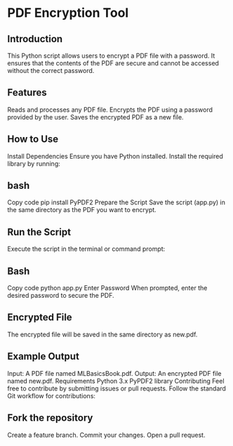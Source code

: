# PDF Encryption Tool
## Introduction
This Python script allows users to encrypt a PDF file with a password. It ensures that the contents of the PDF are secure and cannot be accessed without the correct password.

## Features
Reads and processes any PDF file.
Encrypts the PDF using a password provided by the user.
Saves the encrypted PDF as a new file.

## How to Use
Install Dependencies
Ensure you have Python installed. Install the required library by running:

## bash
Copy code
pip install PyPDF2
Prepare the Script
Save the script (app.py) in the same directory as the PDF you want to encrypt.

## Run the Script
Execute the script in the terminal or command prompt:

## Bash
Copy code
python app.py
Enter Password
When prompted, enter the desired password to secure the PDF.

## Encrypted File
The encrypted file will be saved in the same directory as new.pdf.

## Example Output
Input: A PDF file named MLBasicsBook.pdf.
Output: An encrypted PDF file named new.pdf.
Requirements
Python 3.x
PyPDF2 library
Contributing
Feel free to contribute by submitting issues or pull requests. Follow the standard Git workflow for contributions:

## Fork the repository
Create a feature branch.
Commit your changes.
Open a pull request.
